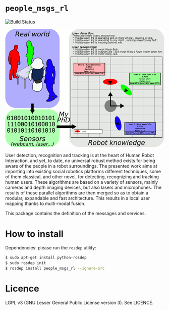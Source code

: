 # `people_msgs_rl`

[![Build Status](https://travis-ci.org/UC3MSocialRobots/people_msgs.svg)](https://travis-ci.org/UC3MSocialRobots/people_msgs_rl)

![foo](doc/divulgacion.png)

User detection, recognition and tracking is at the heart of Human Robot
Interaction, and yet, to date, no universal robust method exists for being
aware of the people in a robot surroundings. The presented work aims at
importing into existing social robotics platforms different techniques, some
of them classical, and other novel, for detecting, recognizing and tracking
human users. These algorithms are based on a variety of sensors, mainly
cameras and depth imaging devices, but also lasers and microphones. The
results of these parallel algorithms are then merged so as to obtain a
modular, expandable and fast architecture. This results in a local user
mapping thanks to multi-modal fusion.

This package contains the definition of the messages and services.

How to install
==============

Dependencies: please run the ```rosdep``` utility:

```bash
$ sudo apt-get install python-rosdep
$ sudo rosdep init
$ rosdep install people_msgs_rl --ignore-src
```

Licence
=======

LGPL v3 (GNU Lesser General Public License version 3).
See LICENCE.

